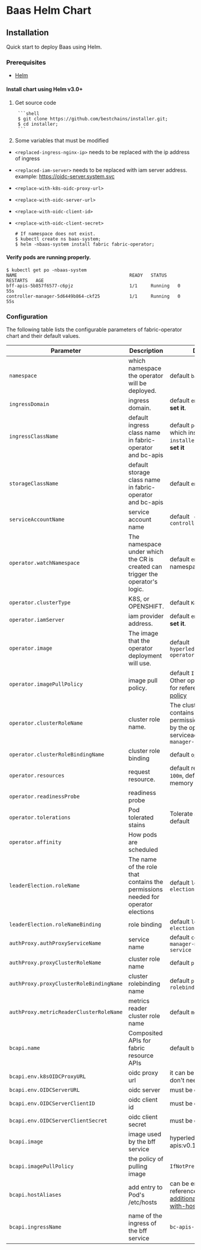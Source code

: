# Baas Helm Chart

## Installation

Quick start to deploy Baas using Helm.

### Prerequisites

- [Helm](https://helm.sh/docs/intro/quickstart/#install-helm)

#### Install chart using Helm v3.0+

1. Get source code

        ```shell
        $ git clone https://github.com/bestchains/installer.git;
        $ cd installer;
        ```

2. Some variables that must be modified


- `<replaced-ingress-nginx-ip>` needs to be replaced with the ip address of ingress
- `<replaced-iam-server>` needs to be replaced with iam server address. example: https://oidc-server.system.svc
- `<replace-with-k8s-oidc-proxy-url>` 
- `<replace-with-oidc-server-url>` 
- `<replace-with-oidc-client-id>`
- `<replace-with-oidc-client-secret>`


    ```shell
    # If namespace does not exist.
    $ kubectl create ns baas-system;
    $ helm -nbaas-system install fabric fabric-operator;
    ```

#### Verify pods are running properly.

```shell
$ kubectl get po -nbaas-system
NAME                                          READY   STATUS    RESTARTS   AGE
bff-apis-5b857f6577-c6pjz                     1/1     Running   0          55s
controller-manager-5d6449b864-ckf25           1/1     Running   0          55s
```

### Configuration

The following table lists the configurable parameters of fabric-operator chart and their default values.

| Parameter                                   | Description                                 | Default                                                          |
| ------------------------------------------- | ------------------------------------------- | ---------------------------------------------------------------- |
| `namespace`                               | which namespace the operator will be deployed.   | default `baas-system`. |
| `ingressDomain`          | ingress domain.    | default `empty`, **you must set it**.       |
| `ingressClassName`          | default ingress class name in fabric-operator and bc-apis  | default `portal-ingress` which installed by `installer`,  **you must set it**    |
| `storageClassName`          | default storage class name in fabric-operator and bc-apis   | default `empty`      |
| `serviceAccountName`                      | service account name   | default ` operator-controller-manager`   |
| `operator.watchNamespace`                 | The namespace under which the CR is created can trigger the operator's logic.   | default `empty`, means all namespace. |
| `operator.clusterType`                    | K8S, or OPENSHIFT. | default `K8S`.                |
| `operator.iamServer`                      | iam provider address.                            | default `emtpy`, **you must set it**.   |
| `operator.image`                          | The image that the operator deployment will use. | default `hyperledgerk8s/fabric-operator:latest`   |
| `operator.imagePullPolicy`                | image pull policy.          | default `IfNotPresent`. Other optional values for reference [image pull policy](https://kubernetes.io/docs/concepts/containers/images/#image-pull-policy)  |
| `operator.clusterRoleName`                |  cluster role name. | The clusterrole contains the permissions required by the operator's serviceaccount. default `manager-role` |
| `operator.clusterRoleBindingName`         | cluster role binding   | default `operator` |
| `operator.resources`                      | request resource.  | default request cpu is `100m`, default request memory is `200Mi` |
| `operator.readinessProbe`                 | readiness probe        |                |
| `operator.tolerations`                    | Pod tolerated stains   | Tolerate all stains by default    |
| `operator.affinity`                       | How pods are scheduled |                                   |
| `leaderElection.roleName`                 | The name of the role that contains the permissions needed for operator elections | default `leader-election-role` |
| `leaderElection.roleNameBinding`          | role binding   | default `leader-election-rolebinding`  |
| `authProxy.authProxyServiceName`          | service name   | default `controller-manager-metrics-service` |
| `authProxy.proxyClusterRoleName`          | cluster role name                  | default `proxy-role`           |
| `authProxy.proxyClusterRoleBindingName`   | cluster rolebinding name           | default `proxy-rolebinding`    |
| `authProxy.metricReaderClusterRoleName`   | metrics reader cluster role name   | default `metrics-reader`        |
| `bcapi.name`   | Composited APIs for fabric resource APIs   | default `bff-apis`        |
| `bcapi.env.k8sOIDCProxyURL`   | oidc proxy url   | it can be emtpty if you don't need oidc-proxy.        |
| `bcapi.env.OIDCServerURL`   | oidc server  | must be completed       |
| `bcapi.env.OIDCServerClientID`   | oidc client id   | must be completed       |
| `bcapi.env.OIDCServerClientSecret`   | oidc client secret   | must be completed       |
| `bcapi.image`   | image used by the bff service |  hyperledgerk8s/bc-apis:v0.1.0-20230118     |
| `bcapi.imagePullPolicy`   | the policy of pulling image  | `IfNotPresent` |
| `bcapi.hostAliases`   | add entry to Pod's /etc/hosts  | can be empty, format reference [adding-additional-entries-with-hostaliases](https://kubernetes.io/docs/tasks/network/customize-hosts-file-for-pods/#adding-additional-entries-with-hostaliases)    |
| `bcapi.ingressName`   | name of the ingress of the bff service| `bc-apis-ingress` |